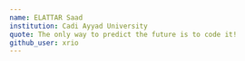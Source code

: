 ```yaml
---
name: ELATTAR Saad
institution: Cadi Ayyad University
quote: The only way to predict the future is to code it!
github_user: xrio
---
```

